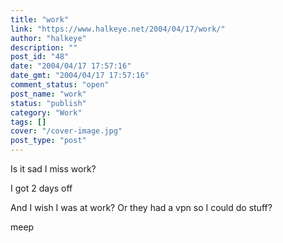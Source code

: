 ```yaml
---
title: "work"
link: "https://www.halkeye.net/2004/04/17/work/"
author: "halkeye"
description: ""
post_id: "48"
date: "2004/04/17 17:57:16"
date_gmt: "2004/04/17 17:57:16"
comment_status: "open"
post_name: "work"
status: "publish"
category: "Work"
tags: []
cover: "/cover-image.jpg"
post_type: "post"
---
```


Is it sad I miss work?  

I got 2 days off  

And I wish I was at work? Or they had a vpn so I could do stuff?

meep